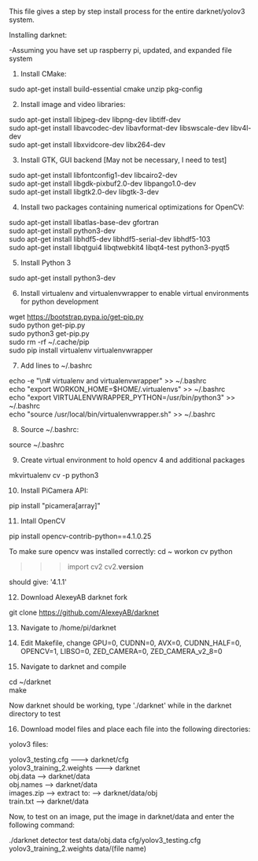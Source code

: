 This file gives a step by step install process for the entire darknet/yolov3 system.

Installing darknet:

-Assuming you have set up raspberry pi, updated, and expanded file system

1. Install CMake:

sudo apt-get install build-essential cmake unzip pkg-config


2. Install image and video libraries:

sudo apt-get install libjpeg-dev libpng-dev libtiff-dev  
sudo apt-get install libavcodec-dev libavformat-dev libswscale-dev libv4l-dev  
sudo apt-get install libxvidcore-dev libx264-dev  


3. Install GTK, GUI backend [May not be necessary, I need to test]

sudo apt-get install libfontconfig1-dev libcairo2-dev  
sudo apt-get install libgdk-pixbuf2.0-dev libpango1.0-dev  
sudo apt-get install libgtk2.0-dev libgtk-3-dev  


4. Install two packages containing numerical optimizations for OpenCV:

sudo apt-get install libatlas-base-dev gfortran  
sudo apt-get install python3-dev  
sudo apt-get install libhdf5-dev libhdf5-serial-dev libhdf5-103  
sudo apt-get install libqtgui4 libqtwebkit4 libqt4-test python3-pyqt5  


5. Install Python 3 

sudo apt-get install python3-dev  


6. Install virtualenv and virtualenvwrapper to enable virtual environments for python development

wget https://bootstrap.pypa.io/get-pip.py  
sudo python get-pip.py  
sudo python3 get-pip.py  
sudo rm -rf ~/.cache/pip  
sudo pip install virtualenv virtualenvwrapper  


7. Add lines to ~/.bashrc

echo -e "\n# virtualenv and virtualenvwrapper" >> ~/.bashrc  
echo "export WORKON_HOME=$HOME/.virtualenvs" >> ~/.bashrc  
echo "export VIRTUALENVWRAPPER_PYTHON=/usr/bin/python3" >> ~/.bashrc  
echo "source /usr/local/bin/virtualenvwrapper.sh" >> ~/.bashrc  


8. Source ~/.bashrc:

source ~/.bashrc  


9. Create virtual environment to hold opencv 4 and additional packages

mkvirtualenv cv -p python3  


10. Install PiCamera API:

pip install "picamera[array]"  


11. Intall OpenCV

pip install opencv-contrib-python==4.1.0.25  

To make sure opencv was installed correctly:
 cd ~
 workon cv
 python
>>> import cv2
>>> cv2.__version__

should give:
'4.1.1'

12. Download AlexeyAB darknet fork

git clone https://github.com/AlexeyAB/darknet  


13. Navigate to /home/pi/darknet


14. Edit Makefile, change GPU=0, CUDNN=0, AVX=0, CUDNN_HALF=0, OPENCV=1, LIBSO=0, ZED_CAMERA=0, ZED_CAMERA_v2_8=0


15. Navigate to darknet and compile

cd ~/darknet  
make  


Now darknet should be working, type './darknet' while in the darknet directory to test 


16. Download model files and place each file into the following directories:

yolov3 files:

yolov3_testing.cfg ---> darknet/cfg  
yolov3_training_2.weights ---> darknet  
obj.data --> darknet/data  
obj.names --> darknet/data  
images.zip --> extract to: --> darknet/data/obj  
train.txt --> darknet/data  
 
Now, to test on an image, put the image in darknet/data and enter the following command:

./darknet detector test data/obj.data cfg/yolov3_testing.cfg yolov3_training_2.weights data/(file name)
